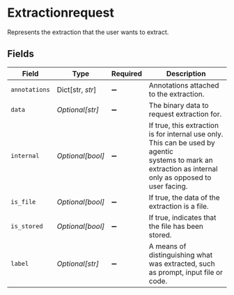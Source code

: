 # Extractionrequest

Represents the extraction that the user wants to extract.


## Fields

| Field                                                                                                                                                    | Type                                                                                                                                                     | Required                                                                                                                                                 | Description                                                                                                                                              |
| -------------------------------------------------------------------------------------------------------------------------------------------------------- | -------------------------------------------------------------------------------------------------------------------------------------------------------- | -------------------------------------------------------------------------------------------------------------------------------------------------------- | -------------------------------------------------------------------------------------------------------------------------------------------------------- |
| `annotations`                                                                                                                                            | Dict[str, *str*]                                                                                                                                         | :heavy_minus_sign:                                                                                                                                       | Annotations attached to the extraction.                                                                                                                  |
| `data`                                                                                                                                                   | *Optional[str]*                                                                                                                                          | :heavy_minus_sign:                                                                                                                                       | The binary data to request extraction for.                                                                                                               |
| `internal`                                                                                                                                               | *Optional[bool]*                                                                                                                                         | :heavy_minus_sign:                                                                                                                                       | If true, this extraction is for internal use only. This can be used by agentic<br/>systems to mark an extraction as internal only as opposed to user facing. |
| `is_file`                                                                                                                                                | *Optional[bool]*                                                                                                                                         | :heavy_minus_sign:                                                                                                                                       | If true, the data of the extraction is a file.                                                                                                           |
| `is_stored`                                                                                                                                              | *Optional[bool]*                                                                                                                                         | :heavy_minus_sign:                                                                                                                                       | If true, indicates that the file has been stored.                                                                                                        |
| `label`                                                                                                                                                  | *Optional[str]*                                                                                                                                          | :heavy_minus_sign:                                                                                                                                       | A means of distinguishing what was extracted, such as prompt, input file or<br/>code.                                                                    |